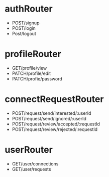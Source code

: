 

# authRouter

- POST/signup
- POST/login
- Post/logout

# profileRouter
- GET/profile/view
- PATCH/profile/edit
- PATCH/profie/password

# connectRequestRouter
- POST/request/send/interested/:userId
- POST/request/send/ignored/:userId
- POST/request/review/accepted/:requestId
- POST/request/review/rejected/:requestId

# userRouter
- GET/user/connections
- GET/user/requests